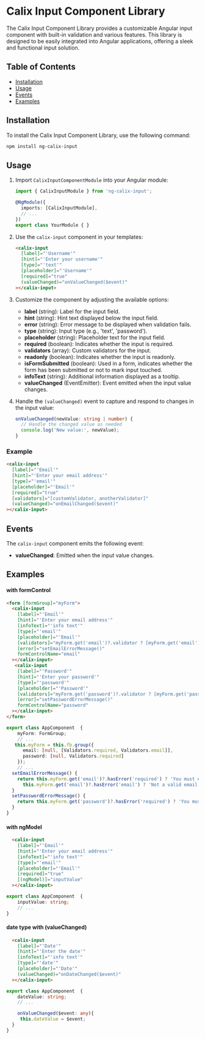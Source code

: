 # Calix Input Component Library

The Calix Input Component Library provides a customizable Angular input component with built-in validation and various features. This library is designed to be easily integrated into Angular applications, offering a sleek and functional input solution.

## Table of Contents

- [Installation](#installation)
- [Usage](#usage)
- [Events](#events)
- [Examples](#example)

## Installation

To install the Calix Input Component Library, use the following command:

```bash
npm install ng-calix-input
```

## Usage

1. Import `CalixInputComponentModule` into your Angular module:

    ```typescript
    import { CalixInputModule } from 'ng-calix-input';

    @NgModule({
      imports: [CalixInputModule],
      // ...
    })
    export class YourModule { }
    ```

2. Use the `calix-input` component in your templates:

    ```html
    <calix-input
      [label]="'Username'"
      [hint]="'Enter your username'"
      [type]="'text'"
      [placeholder]="'Username'"
      [required]="true"
      (valueChanged)="onValueChanged($event)"
    ></calix-input>
    ```

3. Customize the component by adjusting the available options:

   - **label** (string): Label for the input field.
   - **hint** (string): Hint text displayed below the input field.
   - **error** (string): Error message to be displayed when validation fails.
   - **type** (string): Input type (e.g., 'text', 'password').
   - **placeholder** (string): Placeholder text for the input field.
   - **required** (boolean): Indicates whether the input is required.
   - **validators** (array): Custom validators for the input.
   - **readonly** (boolean): Indicates whether the input is readonly.
   - **isFormSubmitted** (boolean): Used in a form, indicates whether the form has been submitted or not to mark input touched.
   - **infoText** (string): Additional information displayed as a tooltip.
   - **valueChanged** (EventEmitter): Event emitted when the input value changes.

4. Handle the `(valueChanged)` event to capture and respond to changes in the input value:

    ```typescript
    onValueChanged(newValue: string | number) {
      // Handle the changed value as needed
      console.log('New value:', newValue);
    }
    ```

### Example

```html
<calix-input
  [label]="'Email'"
  [hint]="'Enter your email address'"
  [type]="'email'"
  [placeholder]="'Email'"
  [required]="true"
  [validators]="[customValidator, anotherValidator]"
  (valueChanged)="onEmailChanged($event)"
></calix-input>
```

## Events

The `calix-input` component emits the following event:

- **valueChanged**: Emitted when the input value changes.

## Examples
#### with formControl
```html
<form [formGroup]="myForm">
  <calix-input
    [label]="'Email'"
    [hint]="'Enter your email address'"
    [infoText]="'info text'"
    [type]="'email'"
    [placeholder]="'Email'"
    [validators]="myForm.get('email')?.validator ? [myForm.get('email')?.validator] : []"
    [error]="setEmailErrorMessage()"
    formControlName="email"
  ></calix-input>
   <calix-input
    [label]="'Password'"
    [hint]="'Enter your password'"
    [type]="'password'"
    [placeholder]="'Password'"
    [validators]="myForm.get('password')?.validator ? [myForm.get('password')?.validator] : []"
    [error]="setPasswordErrorMessage()"
    formControlName="password"
  ></calix-input>
</form>
```
``` typescript
export class AppComponent  {
    myForm: FormGroup;
    // ...
   this.myForm = this.fb.group({
      email: [null, [Validators.required, Validators.email]],
      password: [null, Validators.required]
    });
    // ...
  setEmailErrorMessage() {
    return this.myForm.get('email')?.hasError('required') ? 'You must enter a value' :
      this.myForm.get('email')?.hasError('email') ? 'Not a valid email' : '';
  }
  setPasswordErrorMessage() {
    return this.myForm.get('password')?.hasError('required') ? 'You must enter a value' : '';
  }
}
```
#### with ngModel
```html
  <calix-input
    [label]="'Email'"
    [hint]="'Enter your email address'"
    [infoText]="'info text'"
    [type]="'email'"
    [placeholder]="'Email'"
    [required]="true"
    [(ngModel)]="inputValue"
  ></calix-input>

```
``` typescript
export class AppComponent  {
    inputValue: string;
    // ...
}
```
#### date type with (valueChanged)
```html
  <calix-input
    [label]="'Date'"
    [hint]="'Enter the date'"
    [infoText]="'info text'"
    [type]="'date'"
    [placeholder]="'Date'"
    (valueChanged)="onDateChanged($event)"
  ></calix-input>

```
``` typescript
export class AppComponent  {
    dateValue: string;
    // ...

    onValueChanged($event: any){
     this.dateValue = $event;
  }
}
```